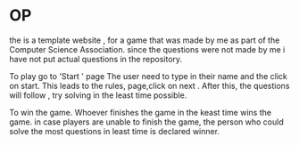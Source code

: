 # OP


the is a template website , for a game that was made by me as part of the Computer Science Association. since the questions were not made by me i have not put actual questions in the repository. 

To play go to 'Start ' page
The user need to type in their name and the click on start.
This leads to the rules, page,click on next .
After this, the questions will follow , try solving in the least time possible.


To win the game.
Whoever finishes the game in the keast time wins the game. 
in case players are unable to finish the game, the person who could solve the most questions in least time is declared winner.






